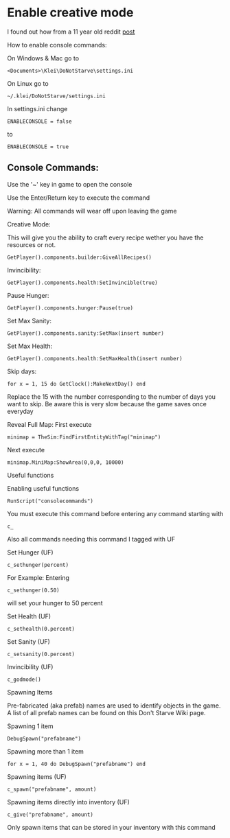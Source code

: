 # Enable creative mode

I found out how from a 11 year old reddit [post](https://www.reddit.com/r/dontstarve/comments/1fbaqt/how_to_enable_creative_mode_including_how_to/)

How to enable console commands:

On Windows & Mac go to 

	<Documents>\Klei\DoNotStarve\settings.ini

On Linux go to

	~/.klei/DoNotStarve/settings.ini

In settings.ini change

	ENABLECONSOLE = false

to

	ENABLECONSOLE = true

## Console Commands:

Use the '~' key in game to open the console

Use the Enter/Return key to execute the command

Warning: All commands will wear off upon leaving the game

Creative Mode:

This will give you the ability to craft every recipe wether you have the resources or not.

	GetPlayer().components.builder:GiveAllRecipes()

Invincibility:

	GetPlayer().components.health:SetInvincible(true)

Pause Hunger:

	GetPlayer().components.hunger:Pause(true)

Set Max Sanity:

	GetPlayer().components.sanity:SetMax(insert number)

Set Max Health:

	GetPlayer().components.health:SetMaxHealth(insert number)

Skip days:

	for x = 1, 15 do GetClock():MakeNextDay() end

Replace the 15 with the number corresponding to the number of days you want to skip. Be aware this is very slow because the game saves once everyday

Reveal Full Map: First execute

	minimap = TheSim:FindFirstEntityWithTag("minimap")

Next execute

	minimap.MiniMap:ShowArea(0,0,0, 10000)

Useful functions

Enabling useful functions

	RunScript("consolecommands")

You must execute this command before entering any command starting with

	c_

Also all commands needing this command I tagged with UF

Set Hunger (UF)

	c_sethunger(percent)

For Example: Entering

	c_sethunger(0.50)

will set your hunger to 50 percent

Set Health (UF)

	c_sethealth(0.percent)

Set Sanity (UF)

	c_setsanity(0.percent)

Invincibility (UF)

	c_godmode()

Spawning Items

Pre-fabricated (aka prefab) names are used to identify objects in the game. A list of all prefab names can be found on this Don't Starve Wiki page.

Spawning 1 item

	DebugSpawn("prefabname")

Spawning more than 1 item

	for x = 1, 40 do DebugSpawn("prefabname") end

Spawning items (UF)

	c_spawn("prefabname", amount)

Spawning items directly into inventory (UF)

	c_give("prefabname", amount)

Only spawn items that can be stored in your inventory with this command
